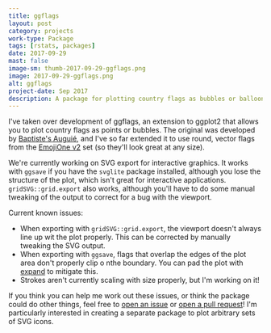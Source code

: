 ```yaml
---
title: ggflags
layout: post
category: projects
work-type: Package
tags: [rstats, packages]
date: 2017-09-29
mast: false
image-sm: thumb-2017-09-29-ggflags.png
image: 2017-09-29-ggflags.png
alt: ggflags
project-date: Sep 2017
description: A package for plotting country flags as bubbles or balloons in ggplot.
---
```

I've taken over development of ggflags, an extension to ggplot2 that allows you to plot country flags as points or bubbles. The original was developed by  [Baptiste's Auguié](https://github.com/baptiste/ggflags), and I've so far extended it to use round, vector flags from the [EmojiOne v2](https://www.emojione.com/) set (so they'll look great at any size).

We're currently working on SVG export for interactive graphics. It works with `ggsave` if you have the `svglite` package installed, although you lose the structure of the plot, which isn't great for interactive applications. `gridSVG::grid.export` also works, although you'll have to do some manual tweaking of the output to correct for a bug with the viewport.

Current known issues:

- When exporting with `gridSVG::grid.export`, the viewport doesn't always line up wit the plot properly. This can be corrected by manually tweaking the SVG output.
- When exporting with `ggsave`, flags that overlap the edges of the plot area don't properly clip o nthe boundary. You can pad the plot with [expand](http://ggplot2.tidyverse.org/reference/scale_continuous.html) to mitigate this.
- Strokes aren't currently scaling with size properly, but I'm working on it!

If you think you can help me work out these issues, or think the package could do other things, feel free to [open an issue](https://github.com/rensa/ggflags/issues) or [open a pull request](https://github.com/rensa/ggflags/pulls)! I'm particularly interested in creating a separate package to plot arbitrary sets of SVG icons.
